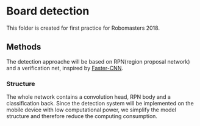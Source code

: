 # Board detection

This folder is created for first practice for Robomasters 2018.

## Methods

The detection approache will be based on RPN(region proposal network) and a verification net, inspired by [Faster-CNN](https://arxiv.org/abs/1506.01497).

### Structure

The whole network contains a convolution head, RPN body and a classification back. Since the detection system will be implemented on the mobile device with low computational power, we simplify the model structure and therefore reduce the computing consumption.
